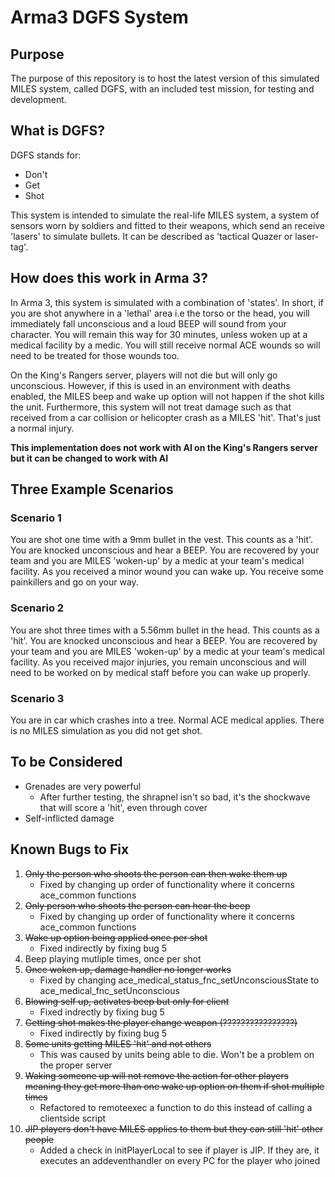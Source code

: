 # Arma3 DGFS System

## Purpose

The purpose of this repository is to host the latest version of this simulated MILES system, called DGFS, with an included test mission, for testing and development.

## What is DGFS?

DGFS stands for:

- Don't
- Get
- Shot

This system is intended to simulate the real-life MILES system, a system of sensors worn by soldiers and fitted to their weapons, which send an receive 'lasers' to simulate bullets. It can be described as 'tactical Quazer or laser-tag'.

## How does this work in Arma 3?

In Arma 3, this system is simulated with a combination of 'states'. In short, if you are shot anywhere in a 'lethal' area i.e the torso or the head, you will immediately fall unconscious and a loud BEEP will sound from your character. You will remain this way for 30 minutes, unless woken up at a medical facility by a medic. You will still receive normal ACE wounds so will need to be treated for those wounds too.

On the King's Rangers server, players will not die but will only go unconscious. However, if this is used in an environment with deaths enabled, the MILES beep and wake up option will not happen if the shot kills the unit. Furthermore, this system will not treat damage such as that received from a car collision or helicopter crash as a MILES 'hit'. That's just a normal injury.

**This implementation does not work with AI on the King's Rangers server but it can be changed to work with AI**

## Three Example Scenarios

### Scenario 1

You are shot one time with a 9mm bullet in the vest. This counts as a 'hit'. You are knocked unconscious and hear a BEEP. You are recovered by your team and you are MILES 'woken-up' by a medic at your team's medical facility. As you received a minor wound you can wake up. You receive some painkillers and go on your way.

### Scenario 2

You are shot three times with a 5.56mm bullet in the head. This counts as a 'hit'. You are knocked unconscious and hear a BEEP. You are recovered by your team and you are MILES 'woken-up' by a medic at your team's medical facility. As you received major injuries, you remain unconscious and will need to be worked on by medical staff before you can wake up properly.

### Scenario 3

You are in car which crashes into a tree. Normal ACE medical applies. There is no MILES simulation as you did not get shot.

## To be Considered

- Grenades are very powerful
    - After further testing, the shrapnel isn't so bad, it's the shockwave that will score a 'hit', even through cover
- Self-inflicted damage

## Known Bugs to Fix

1) ~~Only the person who shoots the person can then wake them up~~
    - Fixed by changing up order of functionality where it concerns ace_common functions
2) ~~Only person who shoots the person can hear the beep~~
    - Fixed by changing up order of functionality where it concerns ace_common functions
3) ~~Wake up option being applied once per shot~~
    - Fixed indirectly by fixing bug 5
4) Beep playing mutliple times, once per shot
5) ~~Once woken up, damage handler no longer works~~
    - Fixed by changing ace_medical_status_fnc_setUnconsciousState to ace_medical_fnc_setUnconscious
6) ~~Blowing self up, activates beep but only for client~~
    - Fixed indrectly by fixing bug 5
7) ~~Getting shot makes the player change weapon (????????????????)~~
    - Fixed indirectly by fixing bug 5
8) ~~Some units getting MILES 'hit' and not others~~
    - This was caused by units being able to die. Won't be a problem on the proper server
9) ~~Waking someone up will not remove the action for other players meaning they get more than one wake up option on them if shot multiple times~~
    - Refactored to remoteexec a function to do this instead of calling a clientside script
10) ~~JIP players don't have MILES applies to them but they can still 'hit' other people~~
    - Added a check in initPlayerLocal to see if player is JIP. If they are, it executes an addeventhandler on every PC for the player who joined